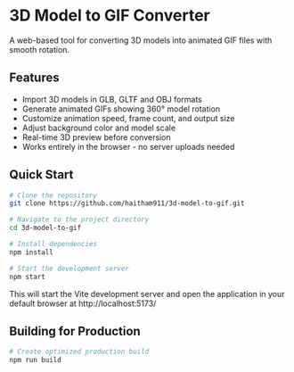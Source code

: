# 3D Model to GIF Converter

A web-based tool for converting 3D models into animated GIF files with smooth rotation.

## Features

- Import 3D models in GLB, GLTF and OBJ formats
- Generate animated GIFs showing 360° model rotation
- Customize animation speed, frame count, and output size
- Adjust background color and model scale
- Real-time 3D preview before conversion
- Works entirely in the browser - no server uploads needed

## Quick Start

```bash
# Clone the repository
git clone https://github.com/haitham911/3d-model-to-gif.git

# Navigate to the project directory
cd 3d-model-to-gif

# Install dependencies
npm install

# Start the development server
npm start
```

This will start the Vite development server and open the application in your default browser at http://localhost:5173/

## Building for Production

```bash
# Create optimized production build
npm run build
```
